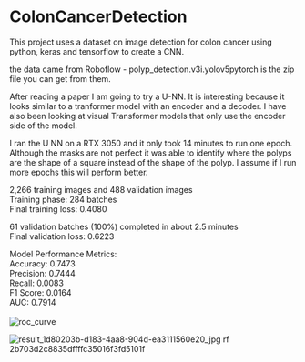 # ColonCancerDetection
This project uses a dataset on image detection for colon cancer using python, keras and tensorflow to create a CNN.

the data came from Roboflow - polyp_detection.v3i.yolov5pytorch is the zip file you can get from them.

After reading a paper I am going to try a U-NN. It is interesting because it looks similar to a tranformer model with an encoder and a decoder. I have also been looking at visual Transformer models that only use the encoder side of the model.

I ran the U NN on a RTX 3050 and it only took 14 minutes to run one epoch. Although the masks are not perfect it was able to identify where the polyps are the shape of a square instead of the shape of the polyp. I assume if I run more epochs this will perform better.

2,266 training images and 488 validation images<br/>
Training phase: 284 batches<br/>
Final training loss: 0.4080<br/>

61 validation batches (100%) completed in about 2.5 minutes<br/>
Final validation loss: 0.6223<br/>

Model Performance Metrics:<br/>
Accuracy: 0.7473<br/>
Precision: 0.7444<br/>
Recall: 0.0083<br/>
F1 Score: 0.0164<br/>
AUC: 0.7914<br/>
<br/>
![roc_curve](https://github.com/user-attachments/assets/1035b54a-7e2b-4cf1-b0fd-444601422b7d)

![result_1d80203b-d183-4aa8-904d-ea3111560e20_jpg rf 2b703d2c8835dffffc35016f3fd5101f](https://github.com/user-attachments/assets/93b05727-1253-441c-9360-8213cc92610f)








